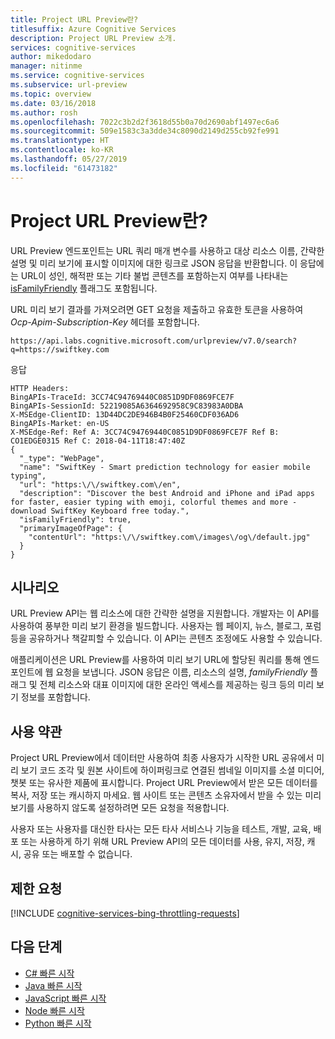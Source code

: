 ```yaml
---
title: Project URL Preview란?
titlesuffix: Azure Cognitive Services
description: Project URL Preview 소개.
services: cognitive-services
author: mikedodaro
manager: nitinme
ms.service: cognitive-services
ms.subservice: url-preview
ms.topic: overview
ms.date: 03/16/2018
ms.author: rosh
ms.openlocfilehash: 7022c3b2d2f3618d55b0a70d2690abf1497ec6a6
ms.sourcegitcommit: 509e1583c3a3dde34c8090d2149d255cb92fe991
ms.translationtype: HT
ms.contentlocale: ko-KR
ms.lasthandoff: 05/27/2019
ms.locfileid: "61473182"
---
```

# <a name="what-is-project-url-preview"></a>Project URL Preview란?
URL Preview 엔드포인트는 URL 쿼리 매개 변수를 사용하고 대상 리소스 이름, 간략한 설명 및 미리 보기에 표시할 이미지에 대한 링크로 JSON 응답을 반환합니다. 이 응답에는 URL이 성인, 해적판 또는 기타 불법 콘텐츠를 포함하는지 여부를 나타내는 [isFamilyFriendly](url-preview-reference.md#query-parameters) 플래그도 포함됩니다. 

URL 미리 보기 결과를 가져오려면 GET 요청을 제출하고 유효한 토큰을 사용하여 *Ocp-Apim-Subscription-Key* 헤더를 포함합니다.  
```
https://api.labs.cognitive.microsoft.com/urlpreview/v7.0/search?q=https://swiftkey.com

```
응답 
```
HTTP Headers:
BingAPIs-TraceId: 3CC74C94769440C0851D9DF0869FCE7F
BingAPIs-SessionId: 52219085A6364692958C9C83983A0DBA
X-MSEdge-ClientID: 13D44DC2DE946B4B0F25460CDF036AD6
BingAPIs-Market: en-US
X-MSEdge-Ref: Ref A: 3CC74C94769440C0851D9DF0869FCE7F Ref B: CO1EDGE0315 Ref C: 2018-04-11T18:47:40Z
{
  "_type": "WebPage",
  "name": "SwiftKey - Smart prediction technology for easier mobile typing",
  "url": "https:\/\/swiftkey.com\/en",
  "description": "Discover the best Android and iPhone and iPad apps for faster, easier typing with emoji, colorful themes and more - download SwiftKey Keyboard free today.",
  "isFamilyFriendly": true,
  "primaryImageOfPage": {
    "contentUrl": "https:\/\/swiftkey.com\/images\/og\/default.jpg"
  }
}

```
## <a name="scenarios"></a>시나리오 

URL Preview API는 웹 리소스에 대한 간략한 설명을 지원합니다. 개발자는 이 API를 사용하여 풍부한 미리 보기 환경을 빌드합니다.  사용자는 웹 페이지, 뉴스, 블로그, 포럼 등을 공유하거나 책갈피할 수 있습니다. 이 API는 콘텐츠 조정에도 사용할 수 있습니다.    

애플리케이션은 URL Preview를 사용하여 미리 보기 URL에 할당된 쿼리를 통해 엔드포인트에 웹 요청을 보냅니다.  JSON 응답은 이름, 리소스의 설명, *familyFriendly* 플래그 및 전체 리소스와 대표 이미지에 대한 온라인 액세스를 제공하는 링크 등의 미리 보기 정보를 포함합니다. 

## <a name="terms-of-use"></a>사용 약관
Project URL Preview에서 데이터만 사용하여 최종 사용자가 시작한 URL 공유에서 미리 보기 코드 조각 및 원본 사이트에 하이퍼링크로 연결된 썸네일 이미지를 소셜 미디어, 챗봇 또는 유사한 제품에 표시합니다. Project URL Preview에서 받은 모든 데이터를 복사, 저장 또는 캐시하지 마세요. 웹 사이트 또는 콘텐츠 소유자에서 받을 수 있는 미리 보기를 사용하지 않도록 설정하려면 모든 요청을 적용합니다.

사용자 또는 사용자를 대신한 타사는 모든 타사 서비스나 기능을 테스트, 개발, 교육, 배포 또는 사용하게 하기 위해 URL Preview API의 모든 데이터를 사용, 유지, 저장, 캐시, 공유 또는 배포할 수 없습니다. 

## <a name="throttling-requests"></a>제한 요청

[!INCLUDE [cognitive-services-bing-throttling-requests](../../../../includes/cognitive-services-bing-throttling-requests.md)]

## <a name="next-steps"></a>다음 단계
- [C# 빠른 시작](csharp.md)
- [Java 빠른 시작](java-quickstart.md)
- [JavaScript 빠른 시작](javascript.md)
- [Node 빠른 시작](node-quickstart.md)
- [Python 빠른 시작](python-quickstart.md)
